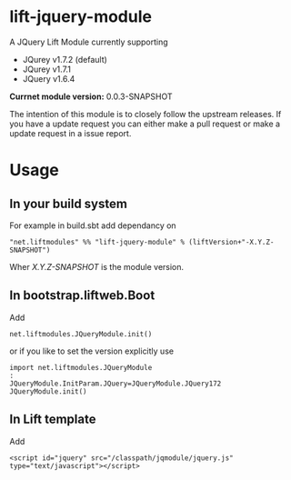 lift-jquery-module
==================

A JQuery Lift Module currently supporting 

- JQurey v1.7.2 (default)
- JQurey v1.7.1 
- JQuery v1.6.4

**Currnet module version:** 0.0.3-SNAPSHOT 

The intention of this module is to closely follow the upstream releases. 
If you have a update request you can either make a pull request or make a update request in a issue report. 

Usage
=====

In your build system
--------------------

For example in build.sbt add dependancy on 

    "net.liftmodules" %% "lift-jquery-module" % (liftVersion+"-X.Y.Z-SNAPSHOT")

Wher *X.Y.Z-SNAPSHOT* is the module version.

In bootstrap.liftweb.Boot
-------------------------  

Add

    net.liftmodules.JQueryModule.init() 

or if you like to set the version explicitly use 

    import net.liftmodules.JQueryModule
    :
    JQueryModule.InitParam.JQuery=JQueryModule.JQuery172
    JQueryModule.init()

In Lift template
----------------

Add 

    <script id="jquery" src="/classpath/jqmodule/jquery.js" type="text/javascript"></script>


